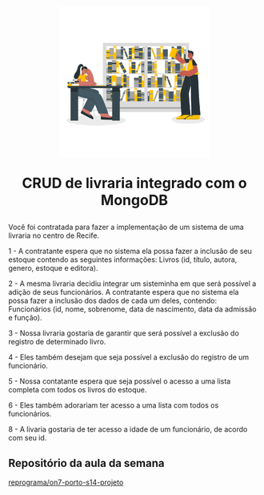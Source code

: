 <h1 align="center">
  <img src="public/images/Library-cuate.png" alt="duas mulheres numa livraria sentadas numa mesa" width="300">
<p align="center">CRUD de livraria integrado com o MongoDB<p>
</h1>

Você foi contratada para fazer a implementação de um sistema de uma livraria no centro de Recife.

1 - A contratante espera que no sistema ela possa fazer a inclusão de seu estoque contendo as seguintes informações: Livros (id, título, autora, genero, estoque e editora).

2 - A mesma livraria decidiu integrar um sisteminha em que será possível a adição de seus funcionários. A contratante espera que no sistema ela possa fazer a inclusão dos dados de cada um deles, contendo: Funcionários (id, nome, sobrenome, data de nascimento, data da admissão e função).

3 - Nossa livraria gostaria de garantir que será possível a exclusão do registro de determinado livro.

4 - Eles também desejam que seja possível a exclusão do registro de um funcionário.

5 - Nossa contatante espera que seja possível o acesso a uma lista completa com todos os livros do estoque.

6 - Eles também adorariam ter acesso a uma lista com todos os funcionários.

8 - A livaria gostaria de ter acesso a idade de um funcionário, de acordo com seu id.

## Repositório da aula da semana

[reprograma/on7-porto-s14-projeto](https://github.com/reprograma/on7-porto-s14-projeto)